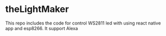 # theLightMaker
This repo includes the code for control WS2811 led with using react native app and esp8266. It support Alexa
